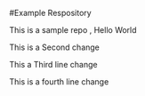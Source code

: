 #Example Respository


This is a sample repo , Hello World


This is a Second change


This a Third line change

This is a fourth line change